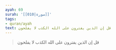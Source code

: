 ```yaml
---
ayah: 69
surah: '[[010|سورة]]'
tags:
- quran/ayah
text: قل إن الذين يفترون على الله الكذب لا يفلحون
---
```

> قل إن الذين يفترون على الله الكذب لا يفلحون
